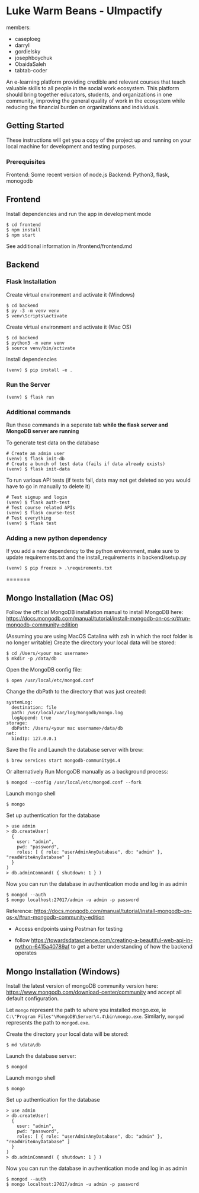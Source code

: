 # Luke Warm Beans - UImpactify

members:
- caseploeg
- darryI
- gordielsky
- josephboychuk
- ObaidaSaleh
- tabtab-coder

An e-learning platform providing credible and relevant courses that teach valuable skills to all people in the social work ecosystem. This platform should bring together educators, students, and organizations in one community, improving the general quality of work in the ecosystem while reducing the financial burden on organizations and individuals.

## Getting Started

These instructions will get you a copy of the project up and running on your local machine for development and testing purposes.

### Prerequisites

Frontend: Some recent version of node.js
Backend: Python3, flask, monogodb

## Frontend

Install dependencies and run the app in development mode
```
$ cd frontend
$ npm install
$ npm start
```

See additional information in /frontend/frontend.md

## Backend

### Flask Installation 

Create virtual environment and activate it (Windows)
```
$ cd backend
$ py -3 -m venv venv
$ venv\Scripts\activate
```

Create virtual environment and activate it (Mac OS)
```
$ cd backend
$ python3 -m venv venv
$ source venv/bin/activate
```

Install dependencies

```
(venv) $ pip install -e .
```

### Run the Server
```
(venv) $ flask run
```

### Additional commands
Run these commands in a seperate tab **while the flask server and MongoDB server are running**

To generate test data on the database

```
# Create an admin user
(venv) $ flask init-db
# Create a bunch of test data (fails if data already exists)
(venv) $ flask init-data
```

To run various API tests (if tests fail, data may not get deleted so you would have to go in manually to delete it)

```
# Test signup and login 
(venv) $ flask auth-test
# Test course related APIs
(venv) $ flask course-test
# Test everything
(venv) $ flask test
```

### Adding a new python dependency

If you add a new dependency to the python environment, make sure to update requirements.txt
and the install_requirements in backend/setup.py

```
(venv) $ pip freeze > .\requirements.txt
```

=======

## Mongo Installation (Mac OS)

Follow the official MongoDB installation manual to install MongoDB here:
https://docs.mongodb.com/manual/tutorial/install-mongodb-on-os-x/#run-mongodb-community-edition

(Assuming you are using MacOS Catalina with zsh in which the root folder is no longer writable)
Create the directory your local data will be stored:

```
$ cd /Users/<your mac username>
$ mkdir -p /data/db
```

Open the MongoDB config file:

```
$ open /usr/local/etc/mongod.conf
```

Change the dbPath to the directory that was just created:

```
systemLog:
  destination: file
  path: /usr/local/var/log/mongodb/mongo.log
  logAppend: true
storage:
  dbPath: /Users/<your mac username>/data/db
net:
  bindIp: 127.0.0.1 
```

Save the file and Launch the database server with brew:

```
$ brew services start mongodb-community@4.4
```

Or alternatively Run MongoDB manually as a background process:

```
$ mongod --config /usr/local/etc/mongod.conf --fork
```

Launch mongo shell

```
$ mongo
```

Set up authentication for the database

```
> use admin
> db.createUser(
  {
    user: "admin",
    pwd: "password",
    roles: [ { role: "userAdminAnyDatabase", db: "admin" }, "readWriteAnyDatabase" ]
  }
)
> db.adminCommand( { shutdown: 1 } )
```

Now you can run the database in authentication mode and log in as admin

```
$ mongod --auth
$ mongo localhost:27017/admin -u admin -p password
```
Reference: https://docs.mongodb.com/manual/tutorial/install-mongodb-on-os-x/#run-mongodb-community-edition


- Access endpoints using Postman for testing

- follow https://towardsdatascience.com/creating-a-beautiful-web-api-in-python-6415a40789af to get 
a better understanding of how the backend operates

## Mongo Installation (Windows)

Install the latest version of mongoDB community version here: https://www.mongodb.com/download-center/community and accept all default configuration. 

Let `mongo` represent the path to where you installed mongo.exe, ie `C:\"Program Files"\MongoDB\Server\4.4\bin\mongo.exe`. Similarly, `mongod` represents the path to `mongod.exe`.


Create the directory your local data will be stored:

```
$ md \data\db
```

Launch the database server:

```
$ mongod
```

Launch mongo shell

```
$ mongo
```

Set up authentication for the database

```
> use admin
> db.createUser(
  {
    user: "admin",
    pwd: "password",
    roles: [ { role: "userAdminAnyDatabase", db: "admin" }, "readWriteAnyDatabase" ]
  }
)
> db.adminCommand( { shutdown: 1 } )
```

Now you can run the database in authentication mode and log in as admin

```
$ mongod --auth
$ mongo localhost:27017/admin -u admin -p password
```
